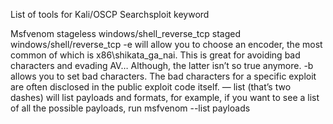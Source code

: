 List of tools for Kali/OSCP
Searchsploit keyword

Msfvenom
stageless windows/shell_reverse_tcp
staged windows/shell/reverse_tcp
-e will allow you to choose an encoder, the most common of which is x86\shikata_ga_nai. This is great for avoiding bad characters and       evading AV… Although, the latter isn’t so true anymore.
-b allows you to set bad characters. The bad characters for a specific exploit are often disclosed in the public exploit code itself.
— list (that’s two dashes) will list payloads and formats, for example, if you want to see a list of all the possible payloads, run msfvenom --list payloads
